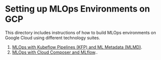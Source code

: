 # Setting up MLOps Environments on GCP

This directory includes instructions of how to build MLOps environments on Google Cloud using different 
technology suites.

1. [MLOps with Kubeflow Pipelines (KFP) and ML Metadata (MLMD)](mlops-kfp-mlmd).
2. [MLOps with Cloud Composer and MLflow](mlops-composer-mlflow)..
